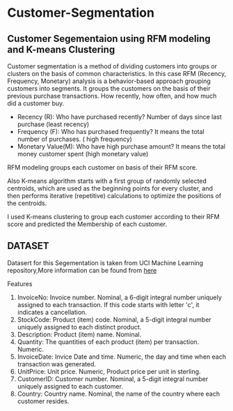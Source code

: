 # Customer-Segmentation
## Customer Segementaion using RFM modeling and K-means Clustering

Customer segmentation is a method of dividing customers into groups or clusters on the basis of common characteristics.
In this case 
RFM (Recency, Frequency, Monetary) analysis is a behavior-based approach grouping customers into segments. It groups the customers on the basis of their previous purchase transactions. How recently, how often, and how much did a customer buy. 
* Recency (R): Who have purchased recently? Number of days since last purchase (least recency)
* Frequency (F): Who has purchased frequently? It means the total number of purchases. ( high frequency)
* Monetary Value(M): Who have high purchase amount? It means the total money customer spent (high monetary value)

RFM modeling groups each customer on basis of their RFM score.

Also K-means algorithm starts with a first group of randomly selected centroids, which are used as the beginning points for every cluster, and then performs iterative (repetitive) calculations to optimize the positions of the centroids.

I used K-means clustering to group each customer according to their RFM score and predicted the Membership of each customer.


## DATASET 
Datasert for this Segementation is taken from UCI Machine Learning repository,More information can be found from [here](http://archive.ics.uci.edu/ml/datasets/online+retail)

Features 
1. InvoiceNo: Invoice number. Nominal, a 6-digit integral number uniquely assigned to each transaction. If this code starts with letter 'c', it indicates a cancellation.
2. StockCode: Product (item) code. Nominal, a 5-digit integral number uniquely assigned to each distinct product.
3. Description: Product (item) name. Nominal.
4. Quantity: The quantities of each product (item) per transaction. Numeric.
5. InvoiceDate: Invice Date and time. Numeric, the day and time when each transaction was generated.
6. UnitPrice: Unit price. Numeric, Product price per unit in sterling.
7. CustomerID: Customer number. Nominal, a 5-digit integral number uniquely assigned to each customer.
8. Country: Country name. Nominal, the name of the country where each customer resides.

